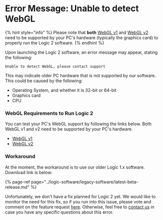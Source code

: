 # Error Message: Unable to detect WebGL

{% hint style="info" %}
Please note that **both** [WebGL v1](https://webglreport.com/?v=1) and [WebGL v2](https://webglreport.com/?v=2) need to be supported by your PC's hardware \(typically the graphics card\) to properly run the Logic 2 software.
{% endhint %}

Upon launching the Logic 2 software, an error message may appear, stating the following:

`Unable to detect WebGL, please contact support`

This may indicate older PC hardware that is not supported by our software. This could be caused by the following:

* Operating System, and whether it is 32-bit or 64-bit
* Graphics card
* CPU

### WebGL Requirements to Run Logic 2

You can test your PC's WebGL support by following the links below. Both WebGL v1 and v2 need to be supported by your PC's hardware.

* [WebGL v1](https://webglreport.com/?v=1)
* [WebGL v2](https://webglreport.com/?v=2)

### Workaround

At the moment, the workaround is to use our older Logic 1.x software. Download link is below:

{% page-ref page="../logic-software/legacy-software/latest-beta-release.md" %}

Unfortunately, we don't have a fix planned for Logic 2 yet. We would like to monitor the need for this fix, so if you run into this issue, please vote and comment on the feature request [here](https://ideas.saleae.com/b/feature-requests/support-older-graphics-cards/). Otherwise, feel free to [contact us](https://contact.saleae.com/hc/en-us/requests/new) in case you have any specific questions about this error.

